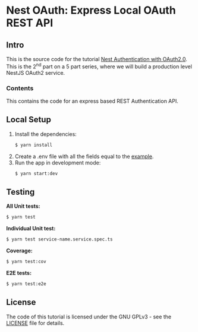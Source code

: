 # Nest OAuth: Express Local OAuth REST API

## Intro

This is the source code for the
tutorial [Nest Authentication with OAuth2.0](https://dev.to/tugascript/nestjs-authentication-with-oauth20-express-local-oauth-rest-api-3hfj).
This is the 2<sup>nd</sup> part on a 5 part series, where we will build a production level NestJS OAuth2 service.

### Contents

This contains the code for an express based REST Authentication API.

## Local Setup

1. Install the dependencies:
    ```bash
    $ yarn install
    ```
2. Create a .env file with all the fields equal to the [example](.env.example).
3. Run the app in development mode:
    ```bash
    $ yarn start:dev
    ```

## Testing

**All Unit tests:**

```bash
$ yarn test
```

**Individual Unit test:**

```bash
$ yarn test service-name.service.spec.ts
 ```

**Coverage:**

```bash
$ yarn test:cov
```

**E2E tests:**

```bash
$ yarn test:e2e
```

## License

The code of this tutorial is licensed under the GNU GPLv3 - see the [LICENSE](LICENSE) file for details.